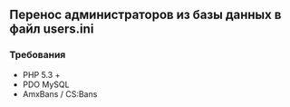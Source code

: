 ## Перенос администраторов из базы данных в файл users.ini
### Требования
* PHP 5.3 +
* PDO MySQL
* AmxBans / CS:Bans
